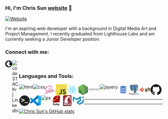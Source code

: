 ### Hi, I'm Chris Sun [website] 👋

[![Website](https://img.shields.io/website?label=chrissun.com&style=for-the-badge&url=https%3A%2F%2Fcodestackr.com)](https://codestackr.com)

I'm an aspiring web developer with a background in Digital Media Art and Project Management. I recently graduated from Lighthouse Labs and am currently seeking a Junior Developer position. 

### Connect with me:

[<img align="left" alt="codeSTACKr.com" width="22px" src="https://raw.githubusercontent.com/iconic/open-iconic/master/svg/globe.svg" />][website]
[<img align="left" alt="codeSTACKr | LinkedIn" width="22px" src="https://cdn.jsdelivr.net/npm/simple-icons@v3/icons/linkedin.svg" />][linkedin]

<br />

### Languages and Tools:

<img align="left" alt="html" height="35px" src="https://github.com/get-icon/geticon/blob/master/icons/html-5.svg" />
<img align="left" alt="css" height="35px" src="https://github.com/get-icon/geticon/blob/master/icons/css-3.svg" />
<img align="left" alt="Sass" height="35px" src="https://raw.githubusercontent.com/github/explore/80688e429a7d4ef2fca1e82350fe8e3517d3494d/topics/sass/sass.png" />
<img align="left" alt="JavaScript" height="35px" src="https://raw.githubusercontent.com/github/explore/80688e429a7d4ef2fca1e82350fe8e3517d3494d/topics/javascript/javascript.png" />
<img align="left" alt="React" height="35px" src="https://raw.githubusercontent.com/github/explore/80688e429a7d4ef2fca1e82350fe8e3517d3494d/topics/react/react.png" />
<img align="left" alt="Node.js" height="35px" src="https://raw.githubusercontent.com/github/explore/80688e429a7d4ef2fca1e82350fe8e3517d3494d/topics/nodejs/nodejs.png" />
<img align="left" alt="ex" height="35px" src="https://github.com/devicons/devicon/blob/master/icons/express/express-original-wordmark.svg" />
<img align="left" alt="jquery" height="35px" src="https://github.com/get-icon/geticon/blob/master/icons/jquery.svg" />
<img align="left" alt="SQL" height="35px" src="https://raw.githubusercontent.com/github/explore/80688e429a7d4ef2fca1e82350fe8e3517d3494d/topics/sql/sql.png" />
<img align="left" alt="psql" height="35px" src="https://github.com/devicons/devicon/blob/master/icons/postgresql/postgresql-original-wordmark.svg" />
<img align="left" alt="Git" height="35px" src="https://raw.githubusercontent.com/github/explore/80688e429a7d4ef2fca1e82350fe8e3517d3494d/topics/git/git.png" />
<img align="left" alt="GitHub" height="35px" src="https://raw.githubusercontent.com/github/explore/78df643247d429f6cc873026c0622819ad797942/topics/github/github.png" />
<img align="left" alt="Terminal" height="35px" src="https://raw.githubusercontent.com/github/explore/80688e429a7d4ef2fca1e82350fe8e3517d3494d/topics/terminal/terminal.png" />
<img align="left" alt="Visual Studio Code" height="35px" src="https://raw.githubusercontent.com/github/explore/80688e429a7d4ef2fca1e82350fe8e3517d3494d/topics/visual-studio-code/visual-studio-code.png" />
<img align="left" alt="ps" height="35px" src="https://github.com/get-icon/geticon/blob/master/icons/adobe-photoshop.svg" />
<img align="left" alt="ruby" height="35px" src="https://github.com/devicons/devicon/blob/master/icons/ruby/ruby-original-wordmark.svg" />
<img align="left" alt="rails" height="35px" src="https://github.com/devicons/devicon/blob/master/icons/rails/rails-original-wordmark.svg" />
<img align="left" alt="mui" height="35px" src="https://github.com/devicons/devicon/blob/master/icons/materialui/materialui-original.svg" />


<br />
<br />

---

[website]: https://codeSTACKr.com
[linkedin]: https://www.linkedin.com/in/chrissun5567/

---

[![Chris Sun's GitHub stats](https://github-readme-stats.vercel.app/api?username=anuraghazra)](https://github.com/anuraghazra/github-readme-stats)

